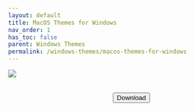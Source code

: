 ```yaml
---
layout: default
title: MacOS Themes for Windows
nav_order: 1
has_toc: false
parent: Windows Themes
permalink: /windows-themes/macos-themes-for-windows
---
```


<div class="card">
  <div class="container">
    <img src="https://images-wixmp-ed30a86b8c4ca887773594c2.wixmp.com/i/836bd001-fc1e-41ac-8fce-917bee5d1f0e/dio9l97-b7c5f79d-4f66-4e2c-9408-e03e44194375.png/v1/fill/w_1363,h_586,q_70,strp/macos_themes_for_windows_by_og_nimbi_dio9l97-pre.jpg" class="squared-corners">
  </div>
</div>
<br />
<div class="card">
  <div class="container">
    <p class="text-delta" style="text-align:center"><a href="https://github.com/The-Back-Room/MacOS-Themes-for-Windows/archive/refs/heads/main.zip">
      <button type="button" name="button" class="btn">Download</button></a></p>
  </div>
</div>